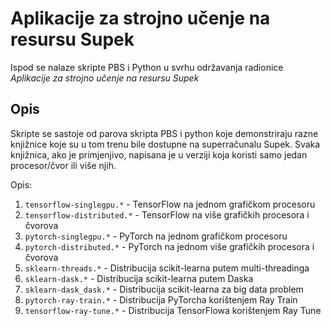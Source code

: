 # Aplikacije za strojno učenje na resursu Supek

  Ispod se nalaze skripte PBS i Python u svrhu održavanja radionice
  *Aplikacije za strojno učenje na resursu Supek*

## Opis

  Skripte se sastoje od parova skripta PBS i python koje demonstriraju razne
  knjižnice koje su u tom trenu bile dostupne na superračunalu Supek. Svaka
  knjižnica, ako je primjenjivo, napisana je u verziji koja koristi samo jedan
  procesor/čvor ili više njih.

  Opis:
  1. `tensorflow-singlegpu.*` - TensorFlow na jednom grafičkom procesoru
  1. `tensorflow-distributed.*` - TensorFlow na više grafičkih procesora i čvorova
  1. `pytorch-singlegpu.*` - PyTorch na jednom grafičkom procesoru
  1. `pytorch-distributed.*` - PyTorch na jednom više grafičkih procesora i čvorova
  1. `sklearn-threads.*` - Distribucija scikit-learna putem multi-threadinga
  1. `sklearn-dask.*` - Distribucija scikit-learna putem Daska
  1. `sklearn-dask_dask.*` - Distribucija scikit-learna za big data problem
  1. `pytorch-ray-train.*` - Distribucija PyTorcha korištenjem Ray Train
  1. `tensorflow-ray-tune.*` - Distribucija TensorFlowa korištenjem Ray Tune
